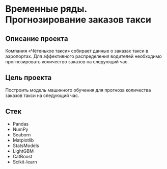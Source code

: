 # Временные ряды. Прогнозирование заказов такси

## Описание проекта

Компания «Чётенькое такси» собирает данные о заказах такси в аэропортах. Для эффективного распределения водителей необходимо прогнозировать количество заказов на следующий час.

## Цель проекта

Построить модель машинного обучения для прогноза количества заказов такси на следующий час.

## Стек

- Pandas
- NumPy
- Seaborn
- Matplotlib
- StatsModels
- LightGBM
- CatBoost
- Scikit-learn
